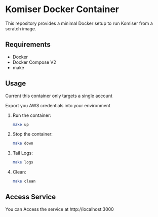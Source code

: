 # Komiser Docker Container

This repository provides a minimal Docker setup to run Komiser from a scratch image.

## Requirements

- Docker
- Docker Compose V2
- make

## Usage

Current this container only targets a single account

Export you AWS credentials into your environment

1. Run the container:

   ```sh
   make up
   ```

2. Stop the container:

   ```sh
   make down
   ```

3. Tail Logs:

   ```sh
   make logs
   ```

3. Clean:

   ```sh
   make clean
   ```

## Access Service

You can Access the service at http://localhost:3000
